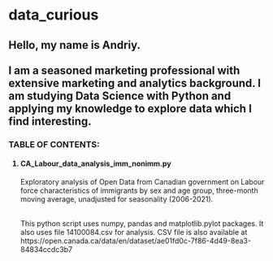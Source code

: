 # data_curious
<h2> Hello, my name is Andriy. <br> <br>
I am a seasoned marketing professional with extensive marketing and analytics background. I am studying Data Science with Python and applying my knowledge to explore data which I find interesting.</h2>
<p> 

<h3> TABLE OF CONTENTS:</h3>

<ol> 
<h4> <li> CA_Labour_data_analysis_imm_nonimm.py </h4>
Exploratory analysis of Open Data from Canadian government on Labour force characteristics of immigrants by sex and age group, three-month moving average, unadjusted for seasonality (2006-2021). <br> <br>
<p> This python script uses numpy, pandas and matplotlib.pylot packages. It also uses file 14100084.csv for analysis. CSV file is also available at https://open.canada.ca/data/en/dataset/ae01fd0c-7f86-4d49-8ea3-84834ccdc3b7
